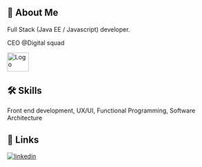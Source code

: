 
## 🚀 About Me
Full Stack (Java EE / Javascript) developer.

CEO @Digital squad 

<a _blank href="https://www.digitalsquad.ma"> <img src="https://digitalsquad.ma/assets/images/squad.png" style="width: 50px;height:44.5px" alt="Logo" /> <a/>
    
   

  
## 🛠 Skills
Front end development, UX/UI,  Functional Programming, Software Architecture

  


  
## 🔗 Links
[![linkedin](https://img.shields.io/badge/linkedin-0A66C2?style=for-the-badge&logo=linkedin&logoColor=white)](https://www.linkedin.com/in/taha-laghzali/)

  
